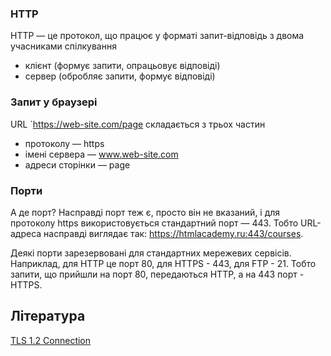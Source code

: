### HTTP

HTTP — це протокол, що працює у форматі запит-відповідь з двома учасниками спілкування

-   клієнт (формує запити, опрацьовує відповіді)
-   сервер (обробляє запити, формує відповіді)

### Запит у браузері

URL `https://web-site.com/page складається з трьох частин

-   протоколу — https
-   імені сервера — www.web-site.com
-   адреси сторінки — page

### Порти

А де порт? Насправді порт теж є, просто він не вказаний, і для протоколу https використовується стандартний порт — 443. Тобто URL-адреса насправді виглядає так: https://htmlacademy.ru:443/courses.

Деякі порти зарезервовані для стандартних мережевих сервісів. Наприклад, для HTTP це порт 80, для HTTPS - 443, для FTP - 21. Тобто запити, що прийшли на порт 80, передаються HTTP, а на 443 порт - HTTPS.

## Література

<a href="https://tls12.xargs.org/#server-key-exchange">TLS 1.2 Connection</a>

